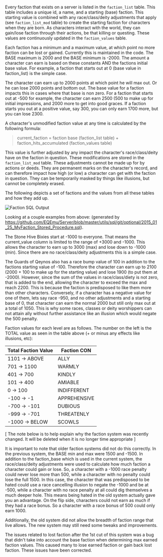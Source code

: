 Every faction that exists on a server is listed in the `faction_list` table.  This table includes a unique id, a name, and a starting (base) faction.  This starting value is combined with any race/class/deity adjustments that apply (see `faction_list_mod` table) to create the starting faction for characters when they are born.  As characters interact with the world, they can gain/lose faction through their actions, be that killing or questing.  These values are continuously updated in the `faction_values` table.

Each faction has a minimum and a maximum value, at which point no more faction can be lost or gained.  Currently this is maintained in the code.  The BASE maximum is 2000 and the BASE minimum is -2000.  The amount a character can earn is based on these constants AND the factions initial base value.  For example, a faction that starts out at 0 (base value in faction_list) is the simple case. 

The character can earn up to 2000 points at which point he will max out.  Or he can lose 2000 points and bottom out.  The base value for a faction impacts this in cases where that base is non zero.  For a faction that starts out at -500 for example, the character can earn 2500 (500 to make up for initial impressions, and 2000 more to get into good graces.  If a faction starts you out at a positive value, say 300, you can only earn 1700 more, but you can lose 2300.

A character's unmodified faction value at any time is calculated by the following formula:

> current_faction  = faction base (faction_list table) + faction_hits_accumulated (faction_values table)

This value is further adjusted by any impact the character's race/class/deity have on the faction in question.  These modifications are stored in the `faction_list_mod` table.  These adjustments cannot be made up for by actions or deeds.  They are permanent marks on the character's record, and can therefore impact how high (or low) a character can get with the faction in question.  They can be temporarily masked by things like illusions, but cannot be completely erased.

The following depicts a set of factions and the values from all these tables and how they add up.

![Faction SQL Output](http://wiki.eqemulator.org/l/wa/images/factions.jpg)

Looking at a couple examples from above: (generated by https://github.com/EQEmu/Server/blob/master/utils/sql/git/optional/2015_01_25_MyFaction_Stored_Procedure.sql).

The Stone Hive Bixies start at -1000 to everyone.  That means the current_value column is limited to the range of +3000 and -1000.  This allows the character to earn up to 3000 (max) and lose down to -1000 (min).  Since there are no race/class/deity adjustments this is a simple case.

The Guards of Qeynos also has a race bump value of 100 in addition to the factions starting value of -100.  Therefore the character can earn up to 2100 (2000 + 100 to make up for the starting value) and lose 1900 (to put them at -2000).  However, since the sum of the values in race/class/diety is not zero, that is added to the end, allowing the character to exceed the max and reach 2200.  This is because the faction is predisposed to like them more than other characters.  Conversely, if a character has a negative value for one of them, lets say race -950, and no other adjustments and a starting base of 0, that character can earn the normal 2000 but still only max out at a total of 1050.  This is why some races, classes or deity worshippers can not attain ally without further assistance like an illusion which would negate the 500 penalty.

Faction values for each level are as follows.  The number on the left is the TOTAL value as seen in the table above (+ or minus any effects like illusions, etc):

|Total Faction Value|Faction CON|
|-------------------|-----------|
|1101 -> ABOVE  |ALLY|
|701 -> 1100 	|WARMLY|
|401 -> 700 	|KINDLY|
|101 -> 400 	|AMIABLE|
|0 -> 100 	|INDIFFERENT|
|-100 -> -1 	|APPREHENSIVE|
|-700 -> -101 	|DUBIOUS|
|-999 -> -701 	|THREATENLY|
|-1000 -> BELOW 	|SCOWLS|

[ The note below is to help explain why the faction system was recently changed.  It will be deleted when it is no longer time appropriate ]

It is important to note that older faction systems did not do this correctly.  In the previous system, the BASE min and max were 1500 and -1500.  In addition to the faction_base which is used in the current system, the race/class/deity adjustments were used to calculate how much faction a character could gain or lose.  So, a character with a -1000 race penalty could never lose more than 500, while a character with no penalty could lose the full 1500.  In this case, the character that was predisposed to be hated could use a race cancelling illusion to negate the -1000 and be at -500, while a character with no race penalty at all could dig themselves a much deeper hole.  This means being hated in the old system actually gave you an advantage.  On the flip side, characters could not earn as much if they had a race bonus.  So a character with a race bonus of 500 could only earn 1000.

Additionally, the old system did not allow the breadth of faction range that live allows. The new system may still need some tweaks and improvements.

The issues related to lost faction after the 1st cut of this system was a bug that didn't take into account the base faction when determining max earned faction values.  This caused many to lose earned faction or gain back lost faction.  These issues have been corrected.